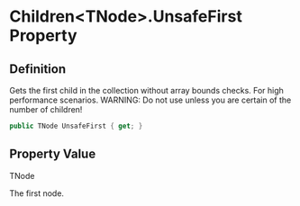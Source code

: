 # Children&lt;TNode&gt;.UnsafeFirst Property
## Definition

Gets the first child in the collection without array bounds checks. For high performance scenarios. WARNING: Do not use unless you are certain of the number of children!

```c#
public TNode UnsafeFirst { get; }
```

## Property Value

TNode

The first node.
